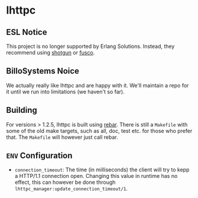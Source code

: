 # lhttpc

## ESL Notice

This project is no longer supported by Erlang Solutions. Instead, they recommend using [shotgun](https://github.com/inaka/shotgun) or [fusco](https://github.com/esl/fusco).


## BilloSystems Noice

We actually really like lhttpc and are happy with it. We'll maintain a repo for it until we run into limitations
(we haven't so far).


## Building

For versions > 1.2.5, lhttpc is built using [rebar](https://github.com/rebar/rebar). There is still a ``Makefile`` with some of the old make targets, such as all, doc, test etc. for those who prefer that. The ``Makefile`` will however just call rebar.


## ``ENV`` Configuration

 * ``connection_timeout``: The time (in milliseconds) the client will try to
                           kepp a HTTP/1.1 connection open. Changing this value
                           in runtime has no effect, this can however be done
                           through ``lhttpc_manager:update_connection_timeout/1``.
